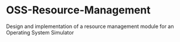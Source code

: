 # OSS-Resource-Management
Design and implementation of a resource management module for an Operating System Simulator
